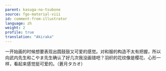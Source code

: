 ```yaml
---
parent: kasuga-no-tsubone
source: fgo-material-viii
id: comment-from-illustrator
language: zh
weight: 2
profile: true
translation: "Akiraka"
---
```


一开始画的时候想要表现出圆鼓鼓又可爱的感觉。对和服的构造不太有把握，所以向武内先生和こやま先生确认了好几次我没画错吧？羽织的花纹像是樱花、心形一样，看起来感觉挺可爱的。（蒼月タカオ）
